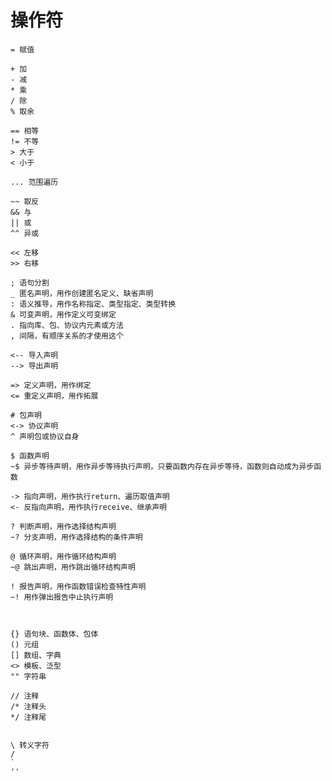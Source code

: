 # 操作符
    = 赋值

    + 加
    - 减
    * 乘
    / 除
    % 取余

    == 相等
    != 不等
    > 大于
    < 小于

    ... 范围遍历

    ~~ 取反
    && 与
    || 或
    ^^ 异或

    << 左移
    >> 右移

    ; 语句分割
    _ 匿名声明，用作创建匿名定义、缺省声明
    : 语义推导，用作名称指定、类型指定、类型转换
    & 可变声明，用作定义可变绑定  
    . 指向库、包、协议内元素或方法
    , 间隔，有顺序关系的才使用这个

    <-- 导入声明
    --> 导出声明

    => 定义声明，用作绑定
    <= 重定义声明，用作拓展

    # 包声明
    <-> 协议声明
    ^ 声明包或协议自身

    $ 函数声明
    ~$ 异步等待声明，用作异步等待执行声明，只要函数内存在异步等待，函数则自动成为异步函数

    -> 指向声明，用作执行return、遍历取值声明
    <- 反指向声明，用作执行receive、继承声明
    
    ? 判断声明，用作选择结构声明
    ~? 分支声明，用作选择结构的条件声明

    @ 循环声明，用作循环结构声明
    ~@ 跳出声明，用作跳出循环结构声明

    ! 报告声明，用作函数错误检查特性声明
    ~! 用作弹出报告中止执行声明



    {} 语句块、函数体、包体
    () 元组
    [] 数组、字典
    <> 模板、泛型
    "" 字符串

    // 注释
    /* 注释头
    */ 注释尾


    \ 转义字符
    / 
    `
    ''
